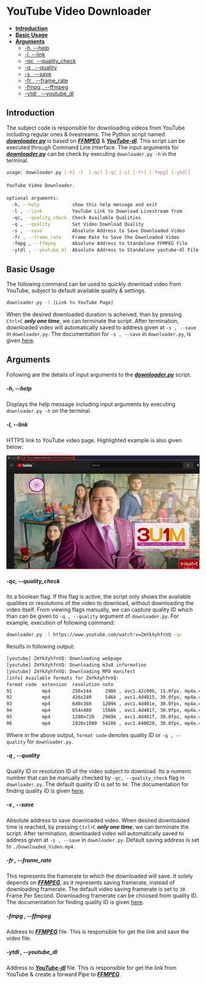 # YouTube Video Downloader

* [**Introduction**](#introduction)  
* [**Basic Usage**](#bu)  
* [**Arguments**](#arguments)  
    * [-h, --help](#h)  
    * [-l, --link](#link)  
    * [-qc, --quality_check](#qc)  
    * [-q , --quality](#q)  
    * [-s , --save](#s)  
    * [-fr , --frame_rate](#fr)  
    * [-fmpg , --ffmpeg](#fmpg)  
    * [-ytdl , --youtube_dl](#ytdl)

## <a name="introduction">Introduction

The subject code is responsible for downloading videos from YouTube including regular ones & livestreams. The Python script named [***downloader.py***][downloader.py link] is based on [***FFMPEG***][FFMPEG link] & [***YouTube-dl***][YouTube-dl link]. This script can be executed through Command Line Interface. The input arguments for [***downloader.py***][downloader.py link] can be check by executing `downloader.py -h` in the terminal.

```bash
usage: downloader.py [-h] -l  [-qc] [-q] [-s] [-fr] [-fmpg] [-ytdl]

YouTube Video Downloader.

optional arguments:
  -h, --help            show this help message and exit
  -l , --link           YouTube Link to Download Livestream from
  -qc, --quality_check  Check Available Qualities
  -q , --quality        Set Video Download Quality
  -s , --save           Absolute Address to Save Downloaded Video
  -fr , --frame_rate    Frame Rate to Save the Downloaded Video
  -fmpg , --ffmpeg      Absolute Address to Standalone FFMPEG File
  -ytdl , --youtube_dl  Absolute Address to Standalone youtube-dl File
```
## <a name="bu">Basic Usage

The following command can be used to quickly download video from YouTube, subject to default available quality & settings.

```bash
downloader.py -l [Link to YouTube Page]
```
When the desired downloaded duration is acheived, than by pressing `Ctrl+C` ***only one time***, we can terminate the script. After termination, downloaded video will automatically saved to address given at `-s , --save` in `downloader.py`. The documentation for `-s , --save` in `downloader.py`, is given [here](#s).

## <a name="arguments"></a>Arguments

Following are the details of input arguments to the [***downloader.py***][downloader.py link] script.

##### <a name="help"></a>-h, --help
Displays the help message including input arguments by executing `downloader.py -h` on the terminal.

##### <a name="link"></a>-l, --link
HTTPS link to YouTube video page. Highlighted example is also given below:

![YouTube Link Example][YouTube HTTP Example]

##### <a name="qc"></a>-qc, --quality_check
Its a boolean flag. If this flag is active, the script only shows the available qualities or resolutions of the video to download, without downloading the video itself. From viewing flags manually, we can capture quality ID which than can be given to `-q , --quality` argument of `downloader.py`. For example, execution of following command:

```bash
downloader.py -l https://www.youtube.com/watch?v=ZmYkXyhfnVQ -qc
```

Results in following output:

```bash
[youtube] ZmYkXyhfnVQ: Downloading webpage
[youtube] ZmYkXyhfnVQ: Downloading m3u8 information
[youtube] ZmYkXyhfnVQ: Downloading MPD manifest
[info] Available formats for ZmYkXyhfnVQ:
format code  extension  resolution note
91           mp4        256x144     290k , avc1.42c00b, 15.0fps, mp4a.40.5
92           mp4        426x240     546k , avc1.4d4015, 30.0fps, mp4a.40.5
93           mp4        640x360    1209k , avc1.4d401e, 30.0fps, mp4a.40.2
94           mp4        854x480    1568k , avc1.4d401f, 30.0fps, mp4a.40.2
95           mp4        1280x720   2969k , avc1.4d401f, 30.0fps, mp4a.40.2
96           mp4        1920x1080  5420k , avc1.640028, 30.0fps, mp4a.40.2 (best)
```

Where in the above output, `format code` denotes quality ID or `-q , --quality` for `downloader.py`.

##### <a name="q"></a>-q , --quality
Quality ID or resolution ID of the video subject to download. Its a numeric number that can be manually checked by `-qc, --quality_check` flag in `downloader.py`. The default quality ID is set to `94`. The documentation for finding quality ID is given [here](#qc).

##### <a name="s"></a>-s , --save
Absolute address to save downloaded video. When desired downloaded time is reached, by pressing `Ctrl+C` ***only one time***, we can terminate the script. After termination, downloaded video will automatically saved to address given at `-s , --save` in `downloader.py`. Default saving address is set to `./Downloaded_Video.mp4`.

##### <a name="fr"></a>-fr , --frame_rate
This represents the framerate to which the downloaded will save. It solely depends on [***FFMPEG***][FFMPEG link], as it represents saving framerate, instead of downloading framerate. The default video saving framerate is set to `30` Frame Per Second. Downloading framerate can be choosed from quality ID. The documentation for finding quality ID is given [here](#qc).

##### <a name="fmpg"></a>-fmpg , --ffmpeg
Address to [***FFMPEG***][FFMPEG link] file. This is responsible for get the link and save the video file.

##### <a name="ytdl"></a>-ytdl , --youtube_dl
Address to [***YouTube-dl***][YouTube-dl link] file. This is responsible for get the link from YouTube & create a forward Pipe to [***FFMPEG***][FFMPEG link].

[downloader.py link]: ./downloader.py
[FFMPEG link]: ./ffmpeg
[YouTube-dl link]: ./youtube-dl
[YouTube HTTP Example]: ./MarkDown-Data/link-example.png
